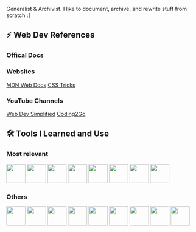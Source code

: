 Generalist & Archivist. I like to document, archive, and rewrite stuff from scratch :]


## :zap: Web Dev References
### Offical Docs
### Websites
<a href="https://developer.mozilla.org/en-US/" target="_blank">MDN Web Docs</a>
<a href="https://css-tricks.com/" target="_blank">CSS Tricks</a>
### YouTube Channels
<a href="https://m.youtube.com/@WebDevSimplified" target="_blank">Web Dev Simplified</a>
<a href="https://m.youtube.com/@coding2go" target="_blank">Coding2Go</a>

## :hammer_and_wrench: Tools I Learned and Use
### Most relevant
<p align='left'>
  <img width='50' src="https://cdn.jsdelivr.net/gh/devicons/devicon@latest/icons/html5/html5-original.svg" />
  <img width='50' src="https://cdn.jsdelivr.net/gh/devicons/devicon@latest/icons/css3/css3-original.svg" />
  <img width='50' src="https://cdn.jsdelivr.net/gh/devicons/devicon@latest/icons/javascript/javascript-original.svg" />
  <img width='50' src="https://cdn.jsdelivr.net/gh/devicons/devicon@latest/icons/git/git-original.svg" />
  <img width='50' src="https://cdn.jsdelivr.net/gh/devicons/devicon@latest/icons/github/github-original.svg" />
  <img width='50' src="https://cdn.jsdelivr.net/gh/devicons/devicon@latest/icons/nodejs/nodejs-original.svg" />
  <img width='50' src="https://cdn.jsdelivr.net/gh/devicons/devicon@latest/icons/npm/npm-original.svg" />
  <img width='50' src="https://cdn.jsdelivr.net/gh/devicons/devicon@latest/icons/vscode/vscode-original.svg" />
</p>

### Others
<p align='left'>
  <img width='50' src="https://cdn.jsdelivr.net/gh/devicons/devicon@latest/icons/csharp/csharp-original.svg" />
  <img width='50' src="https://cdn.jsdelivr.net/gh/devicons/devicon@latest/icons/java/java-original.svg" />
  <img width='50' src="https://cdn.jsdelivr.net/gh/devicons/devicon@latest/icons/jquery/jquery-original.svg" />
  <img width='50' src="https://cdn.jsdelivr.net/gh/devicons/devicon@latest/icons/json/json-original.svg" />
  <img width='50' src="https://cdn.jsdelivr.net/gh/devicons/devicon@latest/icons/d3js/d3js-original.svg" />
  <img width='50' src="https://cdn.jsdelivr.net/gh/devicons/devicon@latest/icons/figma/figma-original.svg" />
  <img width='50' src="https://cdn.jsdelivr.net/gh/devicons/devicon@latest/icons/notion/notion-original.svg" />
  <img width='50' src="https://cdn.jsdelivr.net/gh/devicons/devicon@latest/icons/markdown/markdown-original.svg" />
  <img width='50' src="https://cdn.jsdelivr.net/gh/devicons/devicon@latest/icons/visualstudio/visualstudio-original.svg" />
</p>

